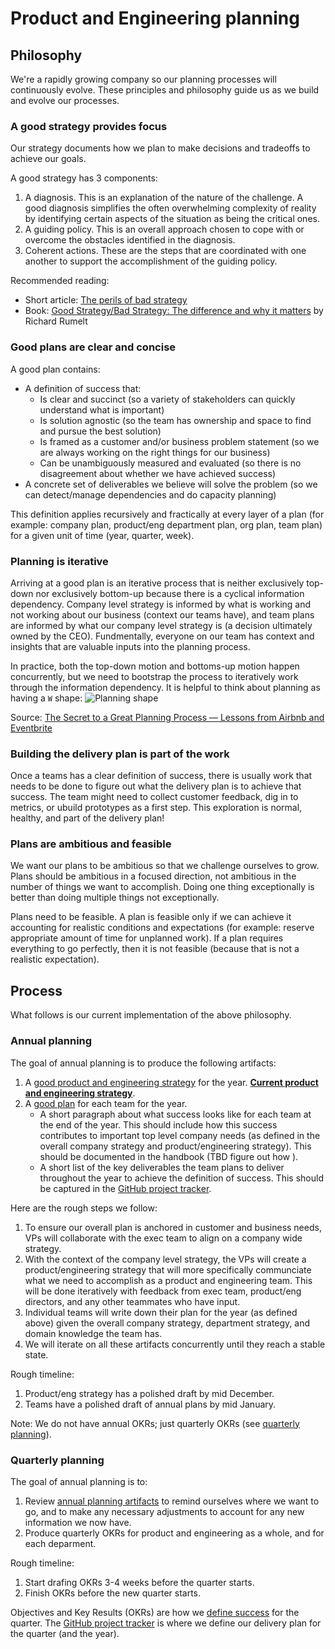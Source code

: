 # Product and Engineering planning

## Philosophy

We're a rapidly growing company so our planning processes will continuously evolve. These principles and philosophy guide us as we build and evolve our processes.

### A good strategy provides focus

Our strategy documents how we plan to make decisions and tradeoffs to achieve our goals.

A good strategy has 3 components:

1. A diagnosis. This is an explanation of the nature of the challenge. A good diagnosis simplifies the often overwhelming complexity of reality by identifying certain aspects of the situation as being the critical ones.
2. A guiding policy. This is an overall approach chosen to cope with or overcome the obstacles identified in the diagnosis.
3. Coherent actions. These are the steps that are coordinated with one another to support the accomplishment of the guiding policy.

Recommended reading:

- Short article: [The perils of bad strategy](https://www.mckinsey.com/business-functions/strategy-and-corporate-finance/our-insights/the-perils-of-bad-strategy)
- Book: [Good Strategy/Bad Strategy: The difference and why it matters](https://www.amazon.com/Good-Strategy-Bad-difference-matters/dp/1781256179/ref=sr_1_1?crid=1H0B1F3WWUL2S&keywords=good+strategy+bad+strategy&qid=1639180521&sprefix=good+strategy%2Caps%2C205&sr=8-1) by Richard Rumelt

### Good plans are clear and concise

A good plan contains:

- A definition of success that:
  - Is clear and succinct (so a variety of stakeholders can quickly understand what is important)
  - Is solution agnostic (so the team has ownership and space to find and pursue the best solution)
  - Is framed as a customer and/or business problem statement (so we are always working on the right things for our business)
  - Can be unambiguously measured and evaluated (so there is no disagreement about whether we have achieved success)
- A concrete set of deliverables we believe will solve the problem (so we can detect/manage dependencies and do capacity planning)

This definition applies recursively and fractically at every layer of a plan (for example: company plan, product/eng department plan, org plan, team plan) for a given unit of time (year, quarter, week).

### Planning is iterative

Arriving at a good plan is an iterative process that is neither exclusively top-down nor exclusively bottom-up because there is a cyclical information dependency. Company level strategy is informed by what is working and not working about our business (context our teams have), and team plans are informed by what our company level strategy is (a decision ultimately owned by the CEO). Fundmentally, everyone on our team has context and insights that are valuable inputs into the planning process.

In practice, both the top-down motion and bottoms-up motion happen concurrently, but we need to bootstrap the process to iteratively work through the information dependency. It is helpful to think about planning as having a `W` shape:
![Planning shape](https://assets.proof.pub/2056/firstround/O6rbG1rNQ2emg8EPj1Xa_TKImage%200%20Leadership%20Frames.png)

Source: [The Secret to a Great Planning Process — Lessons from Airbnb and Eventbrite](https://review.firstround.com/the-secret-to-a-great-planning-process-lessons-from-airbnb-and-eventbrite)

### Building the delivery plan is part of the work

Once a teams has a clear definition of success, there is usually work that needs to be done to figure out what the delivery plan is to achieve that success. The team might need to collect customer feedback, dig in to metrics, or ubuild prototypes as a first step. This exploration is normal, healthy, and part of the delivery plan!

### Plans are ambitious and feasible

We want our plans to be ambitious so that we challenge ourselves to grow. Plans should be ambitious in a focused direction, not ambitious in the number of things we want to accomplish. Doing one thing exceptionally is better than doing multiple things not exceptionally.

Plans need to be feasible. A plan is feasible only if we can achieve it accounting for realistic conditions and expectations (for example: reserve appropriate amount of time for unplanned work). If a plan requires everything to go perfectly, then it is not feasible (because that is not a realistic expectation).

## Process

What follows is our current implementation of the above philosophy.

### Annual planning

The goal of annual planning is to produce the following artifacts:

1. A [good product and engineering strategy](#a-good-strategy-provides-focus) for the year. **[Current product and engineering strategy](../strategy-goals/index.md)**.
2. A [good plan](#good-plans-are-clear-and-concise) for each team for the year.
   - A short paragraph about what success looks like for each team at the end of the year. This should include how this success contributes to important top level company needs (as defined in the overall company strategy and product/engineering strategy). This should be documented in the handbook (TBD figure out how ).
   - A short list of the key deliverables the team plans to deliver throughout the year to achieve the definition of success. This should be captured in the [GitHub project tracker](reporting-progress.md#github-project-tracker).

Here are the rough steps we follow:

1. To ensure our overall plan is anchored in customer and business needs, VPs will collaborate with the exec team to align on a company wide strategy.
2. With the context of the company level strategy, the VPs will create a product/engineering strategy that will more specifically communciate what we need to accomplish as a product and engineering team. This will be done iteratively with feedback from exec team, product/eng directors, and any other teammates who have input.
3. Individual teams will write down their plan for the year (as defined above) given the overall company strategy, department strategy, and domain knowledge the team has.
4. We will iterate on all these artifacts concurrently until they reach a stable state.

Rough timeline:

1. Product/eng strategy has a polished draft by mid December.
2. Teams have a polished draft of annual plans by mid January.

Note: We do not have annual OKRs; just quarterly OKRs (see [quarterly planning](#quarterly-planning)).

### Quarterly planning

The goal of annual planning is to:

1. Review [annual planning artifacts](#annual-planning) to remind ourselves where we want to go, and to make any necessary adjustments to account for any new information we now have.
2. Produce quarterly OKRs for product and engineering as a whole, and for each deparment.

Rough timeline:

1. Start drafing OKRs 3-4 weeks before the quarter starts.
2. Finish OKRs before the new quarter starts.

Objectives and Key Results (OKRs) are how we [define success](#good-plans-are-clear-and-concise) for the quarter. The [GitHub project tracker](reporting-progress.md#github-project-tracker) is where we define our delivery plan for the quarter (and the year).
